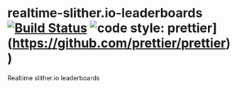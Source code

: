 # realtime-slither.io-leaderboards [![Build Status](https://travis-ci.org/vvanelslande/realtime-slither.io-leaderboards.svg?branch=master)](https://travis-ci.org/vvanelslande/realtime-slither.io-leaderboards) ![code style: prettier](https://img.shields.io/badge/code_style-prettier-ff69b4.svg)](https://github.com/prettier/prettier))

Realtime slither.io leaderboards
